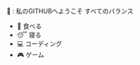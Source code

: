 👋 : 私のGITHUBへようこそ
すべてのバランス 
- 🥩 食べる 
- 😴 寝る 
- 💻 コーディング 
- 🎮 ゲーム

<!---
kurniaji-gunawan/skurniaji-gunawan is a ✨ special ✨ repository because its `README.md` (this file) appears on your GitHub profile.
You can click the Preview link to take a look at your changes.
--->
